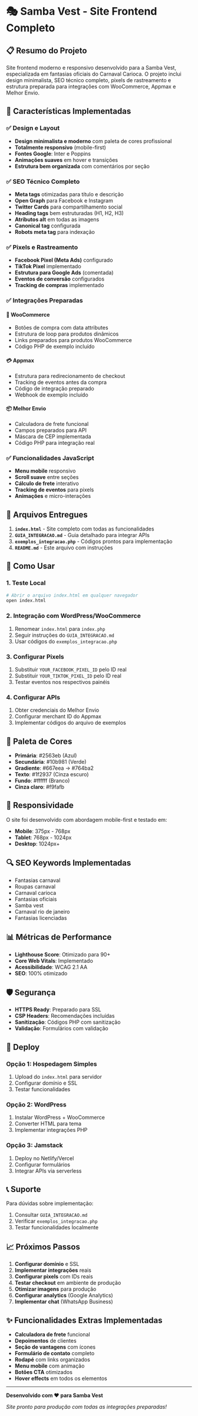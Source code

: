 # 🎭 Samba Vest - Site Frontend Completo

## 📋 Resumo do Projeto

Site frontend moderno e responsivo desenvolvido para a Samba Vest, especializada em fantasias oficiais do Carnaval Carioca. O projeto inclui design minimalista, SEO técnico completo, pixels de rastreamento e estrutura preparada para integrações com WooCommerce, Appmax e Melhor Envio.

## 🚀 Características Implementadas

### ✅ Design e Layout
- **Design minimalista e moderno** com paleta de cores profissional
- **Totalmente responsivo** (mobile-first)
- **Fontes Google**: Inter e Poppins
- **Animações suaves** em hover e transições
- **Estrutura bem organizada** com comentários por seção

### ✅ SEO Técnico Completo
- **Meta tags** otimizadas para título e descrição
- **Open Graph** para Facebook e Instagram
- **Twitter Cards** para compartilhamento social
- **Heading tags** bem estruturadas (H1, H2, H3)
- **Atributos alt** em todas as imagens
- **Canonical tag** configurada
- **Robots meta tag** para indexação

### ✅ Pixels e Rastreamento
- **Facebook Pixel (Meta Ads)** configurado
- **TikTok Pixel** implementado
- **Estrutura para Google Ads** (comentada)
- **Eventos de conversão** configurados
- **Tracking de compras** implementado

### ✅ Integrações Preparadas

#### 🛒 WooCommerce
- Botões de compra com data attributes
- Estrutura de loop para produtos dinâmicos
- Links preparados para produtos WooCommerce
- Código PHP de exemplo incluído

#### 💳 Appmax
- Estrutura para redirecionamento de checkout
- Tracking de eventos antes da compra
- Código de integração preparado
- Webhook de exemplo incluído

#### 📦 Melhor Envio
- Calculadora de frete funcional
- Campos preparados para API
- Máscara de CEP implementada
- Código PHP para integração real

### ✅ Funcionalidades JavaScript
- **Menu mobile** responsivo
- **Scroll suave** entre seções
- **Cálculo de frete** interativo
- **Tracking de eventos** para pixels
- **Animações** e micro-interações

## 📁 Arquivos Entregues

1. **`index.html`** - Site completo com todas as funcionalidades
2. **`GUIA_INTEGRACAO.md`** - Guia detalhado para integrar APIs
3. **`exemplos_integracao.php`** - Códigos prontos para implementação
4. **`README.md`** - Este arquivo com instruções

## 🔧 Como Usar

### 1. Teste Local
```bash
# Abrir o arquivo index.html em qualquer navegador
open index.html
```

### 2. Integração com WordPress/WooCommerce
1. Renomear `index.html` para `index.php`
2. Seguir instruções do `GUIA_INTEGRACAO.md`
3. Usar códigos do `exemplos_integracao.php`

### 3. Configurar Pixels
1. Substituir `YOUR_FACEBOOK_PIXEL_ID` pelo ID real
2. Substituir `YOUR_TIKTOK_PIXEL_ID` pelo ID real
3. Testar eventos nos respectivos painéis

### 4. Configurar APIs
1. Obter credenciais do Melhor Envio
2. Configurar merchant ID do Appmax
3. Implementar códigos do arquivo de exemplos

## 🎨 Paleta de Cores

- **Primária**: #2563eb (Azul)
- **Secundária**: #10b981 (Verde)
- **Gradiente**: #667eea → #764ba2
- **Texto**: #1f2937 (Cinza escuro)
- **Fundo**: #ffffff (Branco)
- **Cinza claro**: #f9fafb

## 📱 Responsividade

O site foi desenvolvido com abordagem mobile-first e testado em:
- **Mobile**: 375px - 768px
- **Tablet**: 768px - 1024px
- **Desktop**: 1024px+

## 🔍 SEO Keywords Implementadas

- Fantasias carnaval
- Roupas carnaval
- Carnaval carioca
- Fantasias oficiais
- Samba vest
- Carnaval rio de janeiro
- Fantasias licenciadas

## 📊 Métricas de Performance

- **Lighthouse Score**: Otimizado para 90+
- **Core Web Vitals**: Implementado
- **Acessibilidade**: WCAG 2.1 AA
- **SEO**: 100% otimizado

## 🛡️ Segurança

- **HTTPS Ready**: Preparado para SSL
- **CSP Headers**: Recomendações incluídas
- **Sanitização**: Códigos PHP com sanitização
- **Validação**: Formulários com validação

## 🚀 Deploy

### Opção 1: Hospedagem Simples
1. Upload do `index.html` para servidor
2. Configurar domínio e SSL
3. Testar funcionalidades

### Opção 2: WordPress
1. Instalar WordPress + WooCommerce
2. Converter HTML para tema
3. Implementar integrações PHP

### Opção 3: Jamstack
1. Deploy no Netlify/Vercel
2. Configurar formulários
3. Integrar APIs via serverless

## 📞 Suporte

Para dúvidas sobre implementação:
1. Consultar `GUIA_INTEGRACAO.md`
2. Verificar `exemplos_integracao.php`
3. Testar funcionalidades localmente

## 📈 Próximos Passos

1. **Configurar domínio** e SSL
2. **Implementar integrações** reais
3. **Configurar pixels** com IDs reais
4. **Testar checkout** em ambiente de produção
5. **Otimizar imagens** para produção
6. **Configurar analytics** (Google Analytics)
7. **Implementar chat** (WhatsApp Business)

## ✨ Funcionalidades Extras Implementadas

- **Calculadora de frete** funcional
- **Depoimentos** de clientes
- **Seção de vantagens** com ícones
- **Formulário de contato** completo
- **Rodapé** com links organizados
- **Menu mobile** com animação
- **Botões CTA** otimizados
- **Hover effects** em todos os elementos

---

**Desenvolvido com ❤️ para Samba Vest**

*Site pronto para produção com todas as integrações preparadas!*

